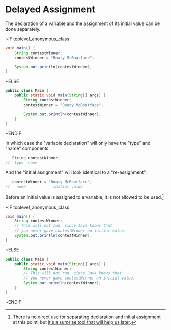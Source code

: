 # Delayed Assignment

The declaration of a variable and the assignment of its initial value can
be done separately.

~IF toplevel_anonymous_class

```java
void main() {
    String contestWinner;
    contestWinner = "Boaty McBoatface";

    System.out.println(contestWinner);
}
```

~ELSE

```java
public class Main {
    public static void main(String[] args) {
        String contestWinner;
        contestWinner = "Boaty McBoatface";

        System.out.println(contestWinner);
    }
}
```

~ENDIF

In which case the "variable declaration" will only have the "type" and "name" components.

```java
   String contestWinner;
//  type  name
```

And the "initial assignment" will look identical to a "re-assignment".

```java
   contestWinner = "Boaty McBoatface";
//   name            initial value
```

Before an initial value is assigned to a variable, it is not allowed to be used.[^whydelay]

~IF toplevel_anonymous_class

```java
void main() {
    String contestWinner;
    // This will not run, since Java knows that
    // you never gave contestWinner an initial value.
    System.out.println(contestWinner);
}
```

~ELSE

```java
public class Main {
    public static void main(String[] args) {
        String contestWinner;
        // This will not run, since Java knows that
        // you never gave contestWinner an initial value.
        System.out.println(contestWinner);
    }
}
```

~ENDIF

[^whydelay]:
    There is no direct use for separating declaration and initial assignment at this point,
    but [it's a surprise tool that will help us later](https://knowyourmeme.com/memes/its-a-surprise-tool-that-will-help-us-later).
